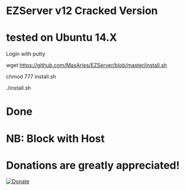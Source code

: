 # EZServer v12 Cracked Version
# tested on Ubuntu 14.X

Login with putty

wget https://github.com/MasAries/EZServer/blob/master/install.sh

chmod 777 install.sh

./install.sh

# Done

# NB: Block with Host
# Donations are **greatly appreciated!**

[![Donate](https://www.paypalobjects.com/en_US/i/btn/btn_donateCC_LG.gif "DONATION")](https://www.paypal.me/Receivers)
